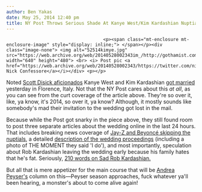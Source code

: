 ```yaml
---
author: Ben Yakas
date: May 25, 2014 12:40 pm
title: NY Post Throws Serious Shade At Kanye West/Kim Kardashian Nuptials
---
```


	
										<p><span class="mt-enclosure mt-enclosure-image" style="display: inline;"> </span></p><div class="image-none"> <img alt="52514kimye.jpg" src="https://web.archive.org/web/20140528002343im_/http://gothamist.com/attachments/byakas/52514kimye.jpg" width="640" height="480"> <br> <i> Post pic <a href="https://web.archive.org/web/20140528002343/https://twitter.com/nickconfessore/status/470585196212137984">via Nick Confessore</a></i></div> <p></p>

<p>Noted <a href="https://web.archive.org/web/20140528002343/http://gothamist.com/2013/06/18/kanye_shows_us_that_scott_disick_wo.php">Scott Disick aficionados</a> Kanye West and Kim Kardashian <a href="https://web.archive.org/web/20140528002343/http://laist.com/2014/05/24/kanye_west_and_kim_kardashian_tie_t.php">got married</a> yesterday in Florence, Italy. Not that the NY Post cares about this <em>at all</em>,  as you can see from the curt coverage of the article above. They&apos;re so over it, like, ya know, it&apos;s 2014, so over it, ya know? Although, it mostly sounds like somebody&apos;s mad their invitation to the wedding got lost in the mail.</p>

<p>Because while the Post got snarky in the piece above, they still found room to post three separate articles about the wedding online in the last 24 hours. That includes breaking news coverage of <a href="https://web.archive.org/web/20140528002343/http://pagesix.com/2014/05/24/kim-kardashian-and-kanye-west-are-married/?_ga=1.145528564.1156324577.1348938752">Jay-Z and Beyonc&#xE9; skipping the nuptials</a>, a detailed <a href="https://web.archive.org/web/20140528002343/http://pagesix.com/2014/05/25/see-the-moment-kim-and-kanye-said-i-do/?_ga=1.145528564.1156324577.1348938752">description of the wedding proceedings</a> (including a photo of THE MOMENT they said &apos;I do&apos;), and most importantly, speculation about Rob Kardashian leaving the wedding early because his family hates that he&apos;s fat. Seriously, <a href="https://web.archive.org/web/20140528002343/http://pagesix.com/2014/05/24/rob-kardashian-skipped-wedding-after-fight-with-kim/">210 words on Sad Rob Kardashian.</a> </p>

<p>But all that is mere appetizer for the main course that will be <a href="https://web.archive.org/web/20140528002343/http://gothamist.com/tags/andreapeyser">Andrea Peyser&apos;s</a> column on this&#x2014;Peyser season approaches, fuck whatever ya&apos;ll been hearing, a monster&apos;s about to come alive again!</p>					
										
									
				